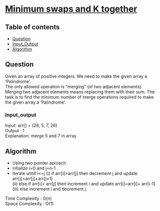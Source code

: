 # [Minimum swaps and K together](https://www.geeksforgeeks.org/find-minimum-number-of-merge-operations-to-make-an-array-palindrome/)

## Table of contents

- [Question](#question)
- [Input_Output](#input_output)
- [Algorithm](#algorithm)

## Question
Given an array of positive integers. We need to make the given array a ‘Palindrome‘. </br>
The only allowed operation is “merging” (of two adjacent elements). Merging two adjacent elements means replacing them with their sum. The task is to find the minimum number of merge operations required to make the given array a ‘Palindrome‘.

### Input_output
Input: arr[] = {26, 5, 7, 26} </br>
Output : 1 </br>
Explanation: merge 5 and 7  in array

## Algorithm
- Using two pointer aproach
- intialize i=0 and j=n-1
- iterate untill i<=j
(i) if arr[i]>arr[j] then decrement j and update arr[j]=arr[j]+arr[j+1] </br>
(ii) else if arr[i]< arr[j] then increment i and update arr[i]=arr[i]+ arr[i-1] </br>
(iii) else increment i and decrement j. </br>

Time Complexity : O(n)</br>
Space Complexity : O(1)
